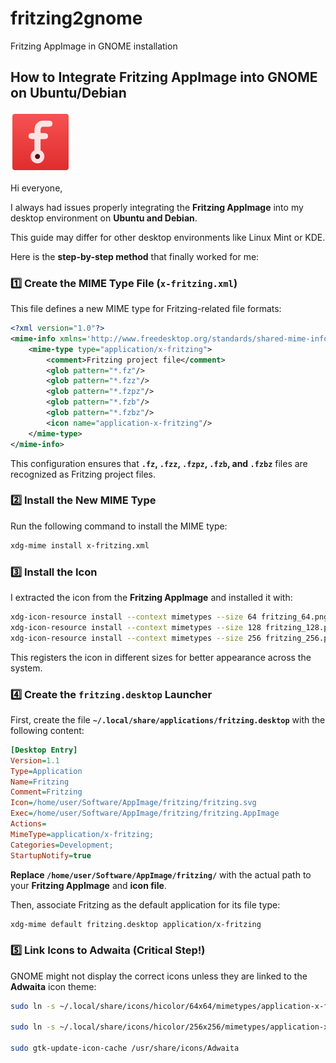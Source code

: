# fritzing2gnome
Fritzing AppImage in GNOME installation

## How to Integrate Fritzing AppImage into GNOME on Ubuntu/Debian
<img src="fritzing.svg" alt="Fritzing">

Hi everyone,  

I always had issues properly integrating the **Fritzing AppImage** into my desktop environment on **Ubuntu and Debian**.

This guide may differ for other desktop environments like Linux Mint or KDE.  

Here is the **step-by-step method** that finally worked for me:

### 1️⃣ Create the MIME Type File (`x-fritzing.xml`)
This file defines a new MIME type for Fritzing-related file formats:  
```xml
<?xml version="1.0"?>
<mime-info xmlns='http://www.freedesktop.org/standards/shared-mime-info'>
    <mime-type type="application/x-fritzing">
        <comment>Fritzing project file</comment>
        <glob pattern="*.fz"/>
        <glob pattern="*.fzz"/>
        <glob pattern="*.fzpz"/>
        <glob pattern="*.fzb"/>
        <glob pattern="*.fzbz"/>
        <icon name="application-x-fritzing"/>
    </mime-type>
</mime-info>
```
This configuration ensures that **`.fz`, `.fzz`, `.fzpz`, `.fzb`, and `.fzbz`** files are recognized as Fritzing project files.

### 2️⃣ Install the New MIME Type
Run the following command to install the MIME type:  
```bash
xdg-mime install x-fritzing.xml
```

### 3️⃣ Install the Icon  
I extracted the icon from the **Fritzing AppImage** and installed it with:  
```bash
xdg-icon-resource install --context mimetypes --size 64 fritzing_64.png application-x-fritzing
xdg-icon-resource install --context mimetypes --size 128 fritzing_128.png application-x-fritzing
xdg-icon-resource install --context mimetypes --size 256 fritzing_256.png application-x-fritzing
```
This registers the icon in different sizes for better appearance across the system.  

### 4️⃣ Create the `fritzing.desktop` Launcher

First, create the file **`~/.local/share/applications/fritzing.desktop`** with the following content:  
```ini
[Desktop Entry]
Version=1.1
Type=Application
Name=Fritzing
Comment=Fritzing
Icon=/home/user/Software/AppImage/fritzing/fritzing.svg
Exec=/home/user/Software/AppImage/fritzing/fritzing.AppImage
Actions=
MimeType=application/x-fritzing;
Categories=Development;
StartupNotify=true
```
**Replace `/home/user/Software/AppImage/fritzing/`** with the actual path to your **Fritzing AppImage** and **icon file**.  

Then, associate Fritzing as the default application for its file type:  
```bash
xdg-mime default fritzing.desktop application/x-fritzing
```

### 5️⃣ Link Icons to Adwaita (Critical Step!)
GNOME might not display the correct icons unless they are linked to the **Adwaita** icon theme:  
```bash
sudo ln -s ~/.local/share/icons/hicolor/64x64/mimetypes/application-x-fritzing.png /usr/share/icons/Adwaita/64x64/mimetypes/application-x-fritzing.png

sudo ln -s ~/.local/share/icons/hicolor/256x256/mimetypes/application-x-fritzing.png /usr/share/icons/Adwaita/256x256/mimetypes/application-x-fritzing.png

sudo gtk-update-icon-cache /usr/share/icons/Adwaita
```  
